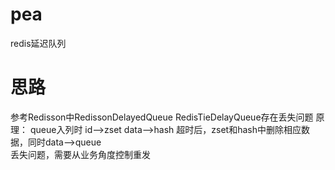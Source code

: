 # pea
redis延迟队列

# 思路
参考Redisson中RedissonDelayedQueue
RedisTieDelayQueue存在丢失问题
原理：
queue入列时 id-->zset  data-->hash
超时后，zset和hash中删除相应数据，同时data-->queue  
丢失问题，需要从业务角度控制重发




